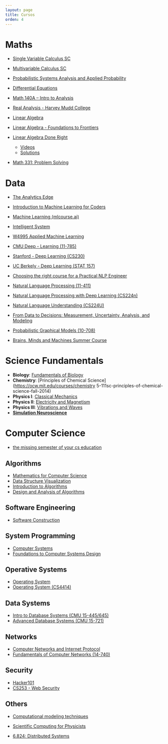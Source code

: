 ```yaml
---
layout: page
title: Cursos
orden: 4
---
```


<!--more-->

# Maths
- [Single Variable Calculus SC](https://ocw.mit.edu/courses/mathematics/18-01sc-single-variable-calculus-fall-2010/)
- [Multivariable Calculus SC](https://ocw.mit.edu/courses/mathematics/18-02sc-multivariable-calculus-fall-2010/)
- [Probabilistic Systems Analysis and Applied Probability](https://ocw.mit.edu/courses/electrical-engineering-and-computer-science/6-041sc-probabilistic-systems-analysis-and-applied-probability-fall-2013/index.htm)
- [Differential Equations](https://ocw.mit.edu/courses/mathematics/18-03sc-differential-equations-fall-2011/)

- [Math 140A – Intro to Analysis](https://sites.uci.edu/ptabrizi/math140asp20/)
- [Real Analysis - Harvey Mudd College](http://analysisyawp.blogspot.com/)

- [Linear Algebra](https://ocw.mit.edu/courses/mathematics/18-06sc-linear-algebra-fall-2011/)
- [Linear Algebra - Foundations to Frontiers](http://ulaff.net/)
- [Linear Algebra Done Right](http://linear.axler.net/ )
    - [Videos](http://linear.axler.net/LADRvideos.html)
    - [Solutions](https://linearalgebras.com/)

- [Math 331: Problem Solving](https://web.williams.edu/Mathematics/sjmiller/public_html/331Sp17/)

# Data

- [The Analytics Edge](https://ocw.mit.edu/courses/sloan-school-of-management/15-071-the-analytics-edge-spring-2017/)
- [Introduction to Machine Learning for Coders](http://course18.fast.ai/ml)
- [Machine Learning (mlcourse.ai)](https://mlcourse.ai/)
- [Intelligent System](https://intelligentsystem.io/)
- [W4995 Applied Machine Learning](https://www.cs.columbia.edu/~amueller/comsw4995s19/schedule/)

- [CMU Deep   - Learning (11-785)](http://deeplearning.cs.cmu.edu/)
- [Stanford   - Deep Learning (CS230)](https://cs230.stanford.edu/)
- [UC Berkely - Deep Learning (STAT 157)](https://courses.d2l.ai/berkeley-stat-157/index.html)

- [Choosing the right course for a Practical NLP Engineer](https://airev.us/Home/ultimate-guide-to-natural-language-processing-courses/)

- [Natural Language Processing (11-411)](http://demo.clab.cs.cmu.edu/NLP/)
- [Natural Language Processing with Deep Learning (CS224n)](http://web.stanford.edu/class/cs224n/)
- [Natural Language Understanding (CS224U)](https://web.stanford.edu/class/cs224u/)

- [From Data to Decisions: Measurement, Uncertainty, Analysis, and Modeling](http://www.lithoguru.com/scientist/statistics/)
- [Probabilistic Graphical Models (10-708)](https://sailinglab.github.io/pgm-spring-2019/)

- [Brains, Minds and Machines Summer Course](https://ocw.mit.edu/resources/res-9-003-brains-minds-and-machines-summer-course-summer-2015/)

# Science Fundamentals

- **Biology**: [Fundamentals of Biology](https://ocw.mit.edu/courses/biology/7-01sc-fundamentals-of-biology-fall-2011/)
- **Chemistry**: [Principles of Chemical Science](https://ocw.mit.edu/courses/chemistry 5-111sc-principles-of-chemical-science-fall-2014)
- **Physics I**: [Classical Mechanics](https://ocw.mit.edu/courses/physics/8-01sc-classical-mechanics-fall-2016/)
- **Physics II**: [Electricity and Magnetism](https://www.edx.org/es/xseries/mitx-introductory-electricity-and-magnetism)
- **Physics III**: [Vibrations and Waves](https://ocw.mit.edu/courses/physics/8-03sc-physics-iii-vibrations-and-waves-fall-2016/)
- [**Simulation Neuroscience**](https://www.edx.org/es/course/simulation-neuroscience)

# Computer Science

- [the missing semester of your cs education](https://missing.csail.mit.edu/2020/)

## Algorithms
- [Mathematics for Computer Science](https://ocw.mit.edu/courses/electrical-engineering-and-computer-science/6-042j-mathematics-for-computer-science-spring-2015/)
- [Data Structure Visualization](https://www.cs.usfca.edu/~galles/visualization/Algorithms.html)
- [Introduction to Algorithms](https://ocw.mit.edu/courses/electrical-engineering-and-computer-science/6-006-introduction-to-algorithms-fall-2011/)
- [Design and Analysis of Algorithms](https://ocw.mit.edu/courses/electrical-engineering-and-computer-science/6-046j-design-and-analysis-of-algorithms-spring-2015/)

## Software Engineering

- [Software Construction](https://ocw.mit.edu/courses/electrical-engineering-and-computer-science/6-005-software-construction-spring-2016/)

## System Programming

- [Computer Systems](https://my.eng.utah.edu/~cs4400/)
- [Foundations to Computer Systems Design](https://onlinecourses.nptel.ac.in/noc20_cs34/course?user_email=dervin.bremont@gmail.com)

## Operative Systems

- [Operating System](https://onlinecourses.nptel.ac.in/noc20_cs04/course?user_email=dervin.bremont@gmail.com)
- [Operating System (CS4414)](https://www.cs.virginia.edu/~cr4bd/4414/S2020)

## Data Systems

- [Intro to Database Systems (CMU 15-445/645)](https://15445.courses.cs.cmu.edu/fall2019/)
- [Advanced Database Systems (CMU 15-721)](https://15721.courses.cs.cmu.edu/spring2019/)

## Networks

- [Computer Networks and Internet Protocol](https://onlinecourses.nptel.ac.in/noc20_cs23/course?user_email=dervin.bremont@gmail.com)
- [Fundamentals of Computer Networks (14-740)](http://ini740.com/)

## Security

- [Hacker101](https://www.hacker101.com/)
- [CS253 - Web Security](https://web.stanford.edu/class/cs253/)

## Others
- [Computational modeling techniques](http://www.users.abo.fi/ipetre/compmod/)
- [Scientific Computing for Physicists](https://support.scinet.utoronto.ca/education/go.php/468/index.php/ib/1//p_course/468)

- [6.824: Distributed Systems](http://nil.csail.mit.edu/6.824/2020/)